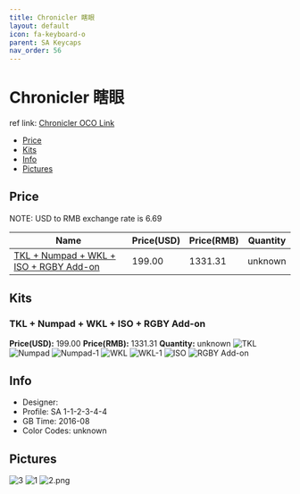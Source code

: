 ```yaml
---
title: Chronicler 瞎眼
layout: default
icon: fa-keyboard-o
parent: SA Keycaps
nav_order: 56
---
```


# Chronicler 瞎眼

ref link: [Chronicler OCO Link](https://www.originativeco.com/products/chronicler)

* [Price](#price)
* [Kits](#kits)
* [Info](#info)
* [Pictures](#pictures)


## Price  
NOTE: USD to RMB exchange rate is 6.69

| Name          | Price(USD)    |  Price(RMB) |  Quantity |
| ------------- | ------------- |  ---------- |  -------- |
|[TKL + Numpad + WKL + ISO + RGBY Add-on](#tkl)|199.00|1331.31|unknown|


## Kits
### TKL + Numpad + WKL + ISO + RGBY Add-on
**Price(USD):** 199.00    **Price(RMB):** 1331.31    **Quantity:** unknown
<img src="{{ 'assets/images/sa-keycaps/chronicler/kits_pics/tkl.jpg' | relative_url }}" alt="TKL" class="image featured">
<img src="{{ 'assets/images/sa-keycaps/chronicler/kits_pics/numpad.jpg' | relative_url }}" alt="Numpad" class="image featured">
<img src="{{ 'assets/images/sa-keycaps/chronicler/kits_pics/numpad-1.jpg' | relative_url }}" alt="Numpad-1" class="image featured">
<img src="{{ 'assets/images/sa-keycaps/chronicler/kits_pics/wkl.jpg' | relative_url }}" alt="WKL" class="image featured">
<img src="{{ 'assets/images/sa-keycaps/chronicler/kits_pics/wkl-1.jpg' | relative_url }}" alt="WKL-1" class="image featured">
<img src="{{ 'assets/images/sa-keycaps/chronicler/kits_pics/iso.jpg' | relative_url }}" alt="ISO" class="image featured">
<img src="{{ 'assets/images/sa-keycaps/chronicler/kits_pics/rgby-add-on.jpg' | relative_url }}" alt="RGBY Add-on" class="image featured">


## Info
* Designer: 
* Profile: SA 1-1-2-3-4-4
* GB Time: 2016-08
* Color Codes: unknown  


## Pictures
<img src="{{ 'assets/images/sa-keycaps/chronicler/rendering_pics/3.jpg' | relative_url }}" alt="3" class="image featured">
<img src="{{ 'assets/images/sa-keycaps/chronicler/rendering_pics/1.jpg' | relative_url }}" alt="1" class="image featured">
<img src="{{ 'assets/images/sa-keycaps/chronicler/rendering_pics/2.png' | relative_url }}" alt="2.png" class="image featured">
